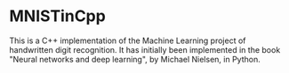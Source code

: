 # MNISTinCpp

This is a C++ implementation of the Machine Learning project of handwritten digit recognition.
It has initially been implemented in the book "Neural networks and deep learning", by Michael Nielsen, in Python.
